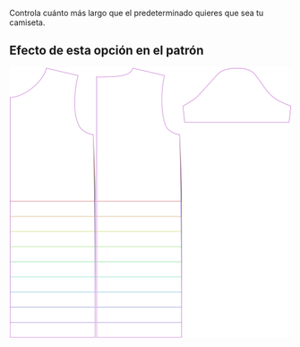 
Controla cuánto más largo que el predeterminado quieres que sea tu camiseta.


## Efecto de esta opción en el patrón
![Esta imagen muestra el efecto de esta opción superponiendo varias variantes que tienen un valor diferente para esta opción](teagan_lengthbonus_sample.svg "Efecto de esta opción en el patrón")